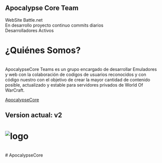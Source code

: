 ## Apocalypse Core Team

WebSite Battle.net<br>
En desarrollo proyecto continuo commits diarios<br>
Desarrolladores Activos

# ¿Quiénes Somos?
<br>
ApocalypseCore Teams es un grupo encargado de desarrollar Emuladores y web con la colaboración de codigos de usuarios reconocidos y con código nuestro con el objetivo de crear la mayor cantidad de contenido posible, actualizado y estable para servidores privados de World Of WarCraft.

[ApocalypseCore](http://apocalypsecore.tk/)
 
## Version actual: v2

# ![logo](http://apocalypsecore.tk/images/ac.png) 
<br>
# ApocalypseCore
